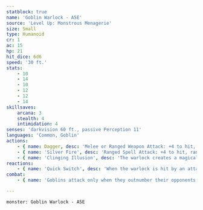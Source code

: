 ```yaml
---
statblock: true
name: 'Goblin Warlock - A5E'
source: 'Level Up: Monstrous Menagerie'
size: Small
type: Humanoid
cr: 1
ac: 15
hp: 21
hit_dice: 6d6
speed: '30 ft.'
stats:
    - 10
    - 14
    - 10
    - 12
    - 12
    - 14
skillsaves:
    arcana: 3
    stealth: 4
    intimidation: 4
senses: 'darkvision 60 ft., passive Perception 11'
languages: 'Common, Goblin'
actions:
    - { name: Dagger, desc: 'Melee or Ranged Weapon Attack: +4 to hit, reach 5 ft. or range 20/60 ft., one target. Hit: 4 (1d4 + 2) piercing damage.' }
    - { name: 'Silver Fire', desc: 'Ranged Spell Attack: +4 to hit, range 60 ft., one target. Hit: 7 (2d6) fire damage and 7 (2d6) ongoing fire damage. A creature can use an action to douse the fire on a target, ending the ongoing damage.' }
    - { name: 'Clinging Illusion', desc: 'The warlock creates a magical illusion of an unmoving Medium or smaller object in a space it can see within 30 feet. The illusion can hide a smaller object in the same space. The illusion lasts 24 hours, until a creature touches it, or until the warlock uses Clinging Illusion again. A creature can take an action to make a DC 12 Investigation check to disbelieve the illusion. On a success, the illusion appears transparent to the creature.' }
reactions:
    - { name: 'Quick Switch', desc: 'When the warlock is hit by an attack, it magically teleports, switching places with a goblin ally within 30 feet. The goblin ally is hit by the triggering attack and suffers its effects.' }
combat:
    - { name: 'Goblins attack only when they outnumber their opponents', desc: 'They employ ambush, firing arrows from hiding and then using Nimble Escape to hide elsewhere. When they can, they turn an aspect of the battle to their advantage, attacking in darkness or from above or amongst traps and hazards. If a goblin is engaged in melee while not in an advantageous position, it attacks with its shortsword and then disengages. Unless a powerful leader forces them to stand their ground, goblins retreat once they no longer outnumber their enemy.' }

---
```

```statblock
monster: Goblin Warlock - A5E
```
